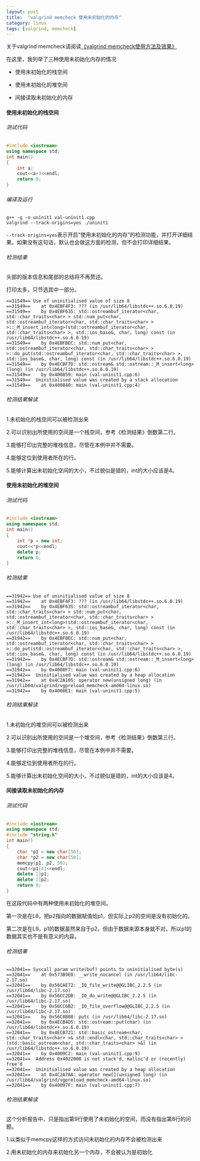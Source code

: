 ```yaml
---
layout: post
title:  "valgrind memcheck 使用未初始化的内存"
category: linux
tags: [valgrind, memcheck]
---
```


关于valgrind memcheck请阅读[《valgrind memcheck使用方法及效果》](/linux/2016-02/valgrind-memcheck.html)

在这里，我列举了三种使用未初始化内存的情况

- 使用未初始化的栈空间

- 使用未初始化的堆空间

- 间接读取未初始化的内存

<!-- more -->

#### 使用未初始化的栈空间

###### 测试代码

```c++
#include <iostream>
using namespace std;
int main()
{
    int a;
    cout<<a+3<<endl;
    return 0;
}
```
###### 编译及运行

```
g++ -g -o uninit1 val-uninit1.cpp
valgrind --track-origins=yes ./uninit1
```

`--track-origins=yes`表示开启“使用未初始化的内存”的检测功能，并打开详细结果。如果没有这句话，默认也会做这方面的检测，但不会打印详细结果。

###### 检测结果

头部的版本信息和尾部的总结将不再赘述。

打印太多，只节选其中一部分。

```
==31549== Use of uninitialised value of size 8
==31549==    at 0x4EBF4F3: ??? (in /usr/lib64/libstdc++.so.6.0.19)
==31549==    by 0x4EBF635: std::ostreambuf_iterator<char, std::char_traits<char> > std::num_put<char, std::ostreambuf_iterator<char, std::char_traits<char> > >::_M_insert_int<long>(std::ostreambuf_iterator<char, std::char_traits<char> >, std::ios_base&, char, long) const (in /usr/lib64/libstdc++.so.6.0.19)
==31549==    by 0x4EBFBEC: std::num_put<char, std::ostreambuf_iterator<char, std::char_traits<char> > >::do_put(std::ostreambuf_iterator<char, std::char_traits<char> >, std::ios_base&, char, long) const (in /usr/lib64/libstdc++.so.6.0.19)
==31549==    by 0x4ECBF7D: std::ostream& std::ostream::_M_insert<long>(long) (in /usr/lib64/libstdc++.so.6.0.19)
==31549==    by 0x400859: main (val-uninit1.cpp:6)
==31549==  Uninitialised value was created by a stack allocation
==31549==    at 0x400840: main (val-uninit1.cpp:4)
```

###### 检测结果解读

1.未初始化的栈空间可以被检测出来

2.可以识别出所使用的空间是一个栈空间，参考《检测结果》倒数第二行。

3.能够打印出完整的堆栈信息，尽管在本例中并不需要。

4.能够定位到使用者所在的行。

5.能够计算出未初始化空间的大小，不过貌似是错的，int的大小应该是4。

#### 使用未初始化的堆空间

###### 测试代码

```c++
#include <iostream>
using namespace std;
int main()
{
    int *p = new int;
    cout<<*p<<endl;
    delete p;
    return 0;
}
```
###### 检测结果

```
==31942== Use of uninitialised value of size 8
==31942==    at 0x4EBF4F3: ??? (in /usr/lib64/libstdc++.so.6.0.19)
==31942==    by 0x4EBF635: std::ostreambuf_iterator<char, std::char_traits<char> > std::num_put<char, std::ostreambuf_iterator<char, std::char_traits<char> > >::_M_insert_int<long>(std::ostreambuf_iterator<char, std::char_traits<char> >, std::ios_base&, char, long) const (in /usr/lib64/libstdc++.so.6.0.19)
==31942==    by 0x4EBFBEC: std::num_put<char, std::ostreambuf_iterator<char, std::char_traits<char> > >::do_put(std::ostreambuf_iterator<char, std::char_traits<char> >, std::ios_base&, char, long) const (in /usr/lib64/libstdc++.so.6.0.19)
==31942==    by 0x4ECBF7D: std::ostream& std::ostream::_M_insert<long>(long) (in /usr/lib64/libstdc++.so.6.0.19)
==31942==    by 0x4008F7: main (val-uninit1.cpp:6)
==31942==  Uninitialised value was created by a heap allocation
==31942==    at 0x4C2A105: operator new(unsigned long) (in /usr/lib64/valgrind/vgpreload_memcheck-amd64-linux.so)
==31942==    by 0x4008E1: main (val-uninit1.cpp:5)
```

###### 检测结果解读

1.未初始化的堆空间可以被检测出来

2.可以识别出所使用的空间是一个堆空间，参考《检测结果》倒数第三行。

3.能够打印出完整的堆栈信息，尽管在本例中并不需要。

4.能够定位到使用者所在的行。

5.能够计算出未初始化空间的大小，不过貌似是错的，int的大小应该是4。

#### 间接读取未初始化的内存

###### 测试代码

```c++
#include <iostream>
using namespace std;
#include "string.h"
int main()
{
    char *p1 = new char[50];
    char *p2 = new char[50];
    memcpy(p1, p2, 50);
    cout<<p1[4]<<endl;
    delete []p1;
    delete []p2;
    return 0;
}
```

在这段代码中有两种使用未初始化的堆空间。

第一次是在L8，把p2指向的数据赋值给p1，但实际上p2的空间是没有初始化的。

第二次是在L9，p1的数据虽然来自于p2，但由于数据来源本身就不对，所以p1的数据其实也不是有意义的内容。

###### 检测结果

```
==32041== Syscall param write(buf) points to uninitialised byte(s)
==32041==    at 0x573B9E0: __write_nocancel (in /usr/lib64/libc-2.17.so)
==32041==    by 0x56CAE72: _IO_file_write@@GLIBC_2.2.5 (in /usr/lib64/libc-2.17.so)
==32041==    by 0x56CC2DB: _IO_do_write@@GLIBC_2.2.5 (in /usr/lib64/libc-2.17.so)
==32041==    by 0x56CC6B2: _IO_file_overflow@@GLIBC_2.2.5 (in /usr/lib64/libc-2.17.so)
==32041==    by 0x56C8B08: putc (in /usr/lib64/libc-2.17.so)
==32041==    by 0x4ECB4D5: std::ostream::put(char) (in /usr/lib64/libstdc++.so.6.0.19)
==32041==    by 0x4ECB721: std::basic_ostream<char, std::char_traits<char> >& std::endl<char, std::char_traits<char> >(std::basic_ostream<char, std::char_traits<char> >&) (in /usr/lib64/libstdc++.so.6.0.19)
==32041==    by 0x4009C2: main (val-uninit1.cpp:9)
==32041==  Address 0x4022000 is not stack'd, malloc'd or (recently) free'd
==32041==  Uninitialised value was created by a heap allocation
==32041==    at 0x4C2A7AA: operator new[](unsigned long) (in /usr/lib64/valgrind/vgpreload_memcheck-amd64-linux.so)
==32041==    by 0x40097F: main (val-uninit1.cpp:7)
```

###### 检测结果解读

这个分析报告中，只是指出第9行使用了未初始化的空间，而没有指出第8行的问题。

1.以类似于memcpy这样的方式访问未初始化的内存不会被检测出来

2.用未初始化的内存来初始化另一个内存，不会被认为是初始化

